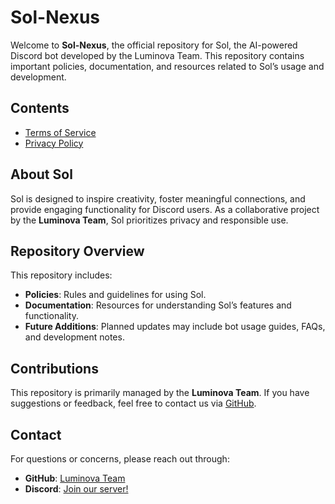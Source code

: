 # Sol-Nexus

Welcome to **Sol-Nexus**, the official repository for Sol, the AI-powered Discord bot developed by the Luminova Team. This repository contains important policies, documentation, and resources related to Sol’s usage and development.


## Contents
- [Terms of Service](./sol-terms-of-service.md)
- [Privacy Policy](./sol-privacy-policy.md)


## About Sol
Sol is designed to inspire creativity, foster meaningful connections, and provide engaging functionality for Discord users. As a collaborative project by the **Luminova Team**, Sol prioritizes privacy and responsible use.

## Repository Overview
This repository includes:
- **Policies**: Rules and guidelines for using Sol.
- **Documentation**: Resources for understanding Sol’s features and functionality.
- **Future Additions**: Planned updates may include bot usage guides, FAQs, and development notes.

## Contributions
This repository is primarily managed by the **Luminova Team**. If you have suggestions or feedback, feel free to contact us via [GitHub](https://github.com/solmaia).


## Contact
For questions or concerns, please reach out through:
- **GitHub**: [Luminova Team](https://github.com/solmaia)
- **Discord**: [Join our server!](https://discord.gg/Fn66vNW5AX)
